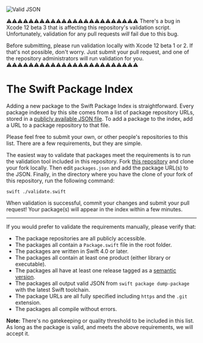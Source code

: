 ![Valid JSON](https://github.com/SwiftPackageIndex/PackageList/workflows/Valid%20JSON/badge.svg)

⚠⚠⚠⚠⚠⚠⚠⚠⚠⚠⚠⚠⚠⚠⚠⚠⚠⚠⚠⚠⚠⚠⚠⚠
There's a bug in Xcode 12 beta 3 that is affecting this repository's validation script. Unfortunately, validation for any pull requests *will* fail due to this bug.

Before submitting, please run validation locally with Xcode 12 beta 1 or 2. If that's not possible, don't worry. Just submit your pull request, and one of the repository administrators will run validation for you.
⚠⚠⚠⚠⚠⚠⚠⚠⚠⚠⚠⚠⚠⚠⚠⚠⚠⚠⚠⚠⚠⚠⚠⚠


# The Swift Package Index

Adding a new package to the Swift Package Index is straightforward. Every package indexed by this site comes from a list of package repository URLs, stored in a [publicly available JSON file](https://github.com/SwiftPackageIndex/PackageList/blob/main/packages.json). To add a package to the index, add a URL to a package repository to that file.

Please feel free to submit your own, or other people's repositories to this list. There are a few requirements, but they are simple.

The easiest way to validate that packages meet the requirements is to run the validation tool included in this repository. Fork [this repository](https://github.com/SwiftPackageIndex/PackageList/) and clone your fork locally. Then edit `packages.json` and add the package URL(s) to the JSON. Finally, in the directory where you have the clone of your fork of this repository, run the following command:

```shell
swift ./validate.swift
```

When validation is successful, commit your changes and submit your pull request! Your package(s) will appear in the index within a few minutes.

---

If you would prefer to validate the requirements manually, please verify that:

* The package repositories are all publicly accessible.
* The packages all contain a `Package.swift` file in the root folder.
* The packages are written in Swift 4.0 or later.
* The packages all contain at least one product (either library or executable).
* The packages all have at least one release tagged as a [semantic version](https://semver.org/).
* The packages all output valid JSON from `swift package dump-package` with the latest Swift toolchain.
* The package URLs are all fully specified including `https` and the `.git` extension.
* The packages all compile without errors.

**Note:** There's no gatekeeping or quality threshold to be included in this list. As long as the package is valid, and meets the above requirements, we will accept it.

